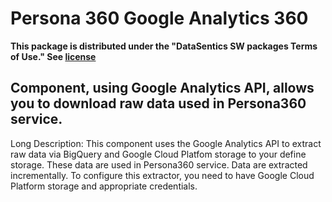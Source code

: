 # Persona 360 Google Analytics 360

**This package is distributed under the "DataSentics SW packages Terms of Use." See [license](https://github.com/DataSentics/GA_downloader/blob/main/LICENSE)**

## Component, using Google Analytics API, allows you to download raw data used in Persona360 service.

Long Description: This component uses the Google Analytics API to extract raw data via BigQuery and Google Cloud Platfom storage to your define storage. These data are used in Persona360 service.
Data are extracted incrementally.
To configure this extractor, you need to have Google Cloud Platform storage and  appropriate credentials.